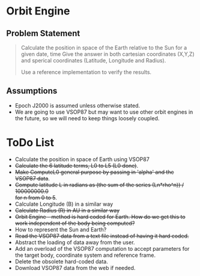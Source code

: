     
# Orbit Engine #

## Problem Statement ##

> Calculate the position in space of the Earth relative to the Sun for a given date, time
> Give the answer in both cartesian coordinates (X,Y,Z)
> and sperical coordinates (Latitude, Longitude and Radius).
> 
> Use a reference implementation to verify the results.

## Assumptions ##
- Epoch J2000 is assumed unless otherwise stated.
- We are going to use VSOP87 but may want to use other orbit engines in the future, so we will need to keep things loosely coupled.

# ToDo List #


- Calculate the position in space of Earth using VSOP87
 - ~~Calculate the 6 latitude terms, L0 to L5 (L0 done)~~.
 - ~~Make ComputeL0 general purpose by passing in 'alpha' and the VSOP87 data~~.
 - ~~Compute latitude L in radians as (the sum of the series (Ln*rho^n)) / 100000000.0  
for n from 0 to 5~~.
 - Calculate Longitude (B) in a similar way
 - ~~Calculate Radius (R) in AU in a similar way~~
- ~~Orbit Engine - method is hard coded for Earth. How do we get this to work independent of the body being computed?~~
- How to represent the Sun and Earth?
- ~~Read the VSOP87 data from a text file instead of having it hard coded.~~
- Abstract the loading of data away from the user.
- Add an overload of the VSOP87 computation to accept parameters for the target body, coordinate system and reference frame.
- Delete the obsolete hard-coded data.
- Download VSOP87 data from the web if needed.



